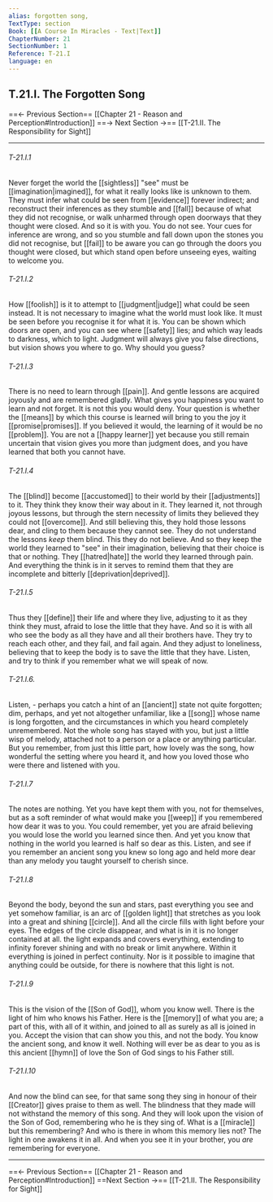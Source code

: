 ```yaml
---
alias: forgotten song, 
TextType: section
Book: [[A Course In Miracles - Text|Text]]
ChapterNumber: 21
SectionNumber: 1
Reference: T-21.I
language: en
---
```

## T.21.I. The Forgotten Song


==<- Previous Section== [[Chapter 21 - Reason and Perception#Introduction]]
==-> Next Section ->== [[T-21.II. The Responsibility for Sight]]

***
###### T-21.I.1
Never forget the world the [[sightless]] "see" must be [[imagination|imagined]], for what it really looks like is unknown to them. They must infer what could be seen from [[evidence]] forever indirect; and reconstruct their inferences as they stumble and [[fall]] because of what they did not recognise, or walk unharmed through open doorways that they thought were closed. And so it is with you. You do not see. Your cues for inference are wrong, and so you stumble and fall down upon the stones you did not recognise, but [[fail]] to be aware you can go through the doors you thought were closed, but which stand open before unseeing eyes, waiting to welcome you.

###### T-21.I.2
How [[foolish]] is it to attempt to [[judgment|judge]] what could be seen instead. It is not necessary to imagine what the world must look like. It must be seen before you recognise it for what it is. You can be shown which doors are open, and you can see where [[safety]] lies; and which way leads to darkness, which to light. Judgment will always give you false directions, but vision shows you where to go. Why should you guess?

###### T-21.I.3
There is no need to learn through [[pain]]. And gentle lessons are acquired joyously and are remembered gladly. What gives you happiness you want to learn and not forget. It is not this you would deny. Your question is whether the [[means]] by which this course is learned will bring to you the joy it [[promise|promises]]. If you believed it would, the learning of it would be no [[problem]]. You are not a [[happy learner]] yet because you still remain uncertain that vision gives you more than judgment does, and you have learned that both you cannot have.

###### T-21.I.4
The [[blind]] become [[accustomed]] to their world by their [[adjustments]] to it. They think they know their way about in it. They learned it, not through joyous lessons, but through the stern necessity of limits they believed they could not [[overcome]]. And still believing this, they hold those lessons dear, and cling to them because they cannot see. They do not understand the lessons _keep_ them blind. This they do not believe. And so they keep the world they learned to "see" in their imagination, believing that their choice is that or nothing. They [[hatred|hate]] the world they learned through pain. And everything the think is in it serves to remind them that they are incomplete and bitterly [[deprivation|deprived]]. 

###### T-21.I.5
Thus they [[define]] their life and where they live, adjusting to it as they think they must, afraid to lose the little that they have. And so it is with all who see the body as all they have and all their brothers have. They try to reach each other, and they fail, and fail again. And they adjust to loneliness, believing that to keep the body is to save the little that they have. Listen, and try to think if you remember what we will speak of now.

###### T-21.I.6.
Listen, - perhaps you catch a hint of an [[ancient]] state not quite forgotten; dim, perhaps, and yet not altogether unfamiliar, like a [[song]] whose name is long forgotten, and the circumstances in which you heard completely unremembered. Not the whole song has stayed with you, but just a little wisp of melody, attached not to a person or a place or anything particular. But you remember, from just this little part, how lovely was the song, how wonderful the setting where you heard it, and how you loved those who were there and listened with you.

###### T-21.I.7
The notes are nothing. Yet you have kept them with you, not for themselves, but as a soft reminder of what would make you [[weep]] if you remembered how dear it was to you. You could remember, yet you are afraid believing you would lose the world you learned since then. And yet you know that nothing in the world you learned is half so dear as this. Listen, and see if you remember an ancient song you knew so long ago and held more dear than any melody you taught yourself to cherish since.

###### T-21.I.8
Beyond the body, beyond the sun and stars, past everything you see and yet somehow familiar, is an arc of [[golden light]] that stretches as you look into a great and shining [[circle]]. And all the circle fills with light before your eyes. The edges of the circle disappear, and what is in it is no longer contained at all. the light expands and covers everything, extending to infinity forever shining and with no break or limit anywhere. Within it everything is joined in perfect continuity. Nor is it possible to imagine that anything could be outside, for there is nowhere that this light is not.

###### T-21.I.9
This is the vision of the [[Son of God]], whom you know well. There is the light of him who knows his Father. Here is the [[memory]] of what you are; a part of this, with all of it within, and joined to all as surely as all is joined in you. Accept the vision that can show you this, and not the body. You know the ancient song, and know it well. Nothing will ever be as dear to you as is this ancient [[hymn]] of love the Son of God sings to his Father still.

###### T-21.I.10
And now the blind can see, for that same song they sing in honour of their [[Creator]] gives praise to them as well. The blindness that they made will not withstand the memory of this song. And they will look upon the vision of the Son of God, remembering who he is they sing of. What is a [[miracle]] but this remembering? And who is there in whom this memory lies not? The light in one awakens it in all. And when you see it in your brother, you _are_ remembering for everyone.

***

==<- Previous Section== [[Chapter 21 - Reason and Perception#Introduction]]
==Next Section ->== [[T-21.II. The Responsibility for Sight]]

